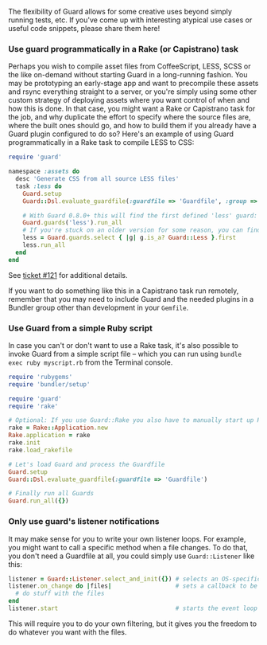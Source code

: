 The flexibility of Guard allows for some creative uses beyond simply running tests, etc. If you've come up with interesting atypical use cases or useful code snippets, please share them here!

### Use guard programmatically in a Rake (or Capistrano) task

Perhaps you wish to compile asset files from CoffeeScript, LESS, SCSS or the like on-demand without starting Guard in a long-running fashion. You may be prototyping an early-stage app and want to precompile these assets and rsync everything straight to a server, or you're simply using some other custom strategy of deploying assets where you want control of when and how this is done. In that case, you might want a Rake or Capistrano task for the job, and why duplicate the effort to specify where the source files are, where the built ones should go, and how to build them if you already have a Guard plugin configured to do so? Here's an example of using Guard programmatically in a Rake task to compile LESS to CSS:

```ruby
require 'guard'

namespace :assets do
  desc 'Generate CSS from all source LESS files'
  task :less do
    Guard.setup
    Guard::Dsl.evaluate_guardfile(:guardfile => 'Guardfile', :group => ['frontend'])

    # With Guard 0.8.0+ this will find the first defined 'less' guard:
    Guard.guards('less').run_all
    # If you're stuck on an older version for some reason, you can find manually:
    less = Guard.guards.select { |g| g.is_a? Guard::Less }.first
    less.run_all
  end
end
```

See [ticket #121](https://github.com/guard/guard/issues/121) for additional details.

If you want to do something like this in a Capistrano task run remotely, remember that you may need to include Guard and the needed plugins in a Bundler group other than development in your `Gemfile`.

### Use Guard from a simple Ruby script

In case you can't or don't want to use a Rake task, it's also possible to invoke Guard from a simple script file – which you can run using `bundle exec ruby myscript.rb` from the Terminal console.

```ruby
require 'rubygems'
require 'bundler/setup'

require 'guard'
require 'rake'

# Optional: If you use Guard::Rake you also have to manually start up Rake to be able to process the Rakefile
rake = Rake::Application.new
Rake.application = rake
rake.init
rake.load_rakefile

# Let's load Guard and process the Guardfile
Guard.setup
Guard::Dsl.evaluate_guardfile(:guardfile => 'Guardfile')

# Finally run all Guards
Guard.run_all({})
```

### Only use guard's listener notifications

It may make sense for you to write your own listener loops. For example, you might want to call a specific method when a file changes. To do that, you don't need a Guardfile at all, you could simply use `Guard::Listener` like this:

```ruby
listener = Guard::Listener.select_and_init({}) # selects an OS-specific listener
listener.on_change do |files|                  # sets a callback to be invoked whenever a file is changed
  # do stuff with the files
end
listener.start                                 # starts the event loop
```

This will require you to do your own filtering, but it gives you the freedom to do whatever you want with the files.